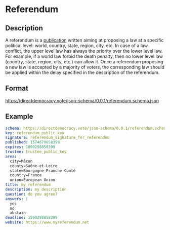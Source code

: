 # Referendum

## Description

A referendum is a [publication](publication.md) written aiming at proposing a law at a specific political level: world, country, state, region, city, etc.
In case of a law conflict, the upper level law has always the priority over the lower level law.
For example, if a world law forbid the death penalty, then no lower level law (country, state, region, city, etc.) can allow it.
Once a referendum proposing a new law is accepted by a majority of voters, the corresponding law should be applied within the delay specified in the description of the referendum.

## Format

https://directdemocracy.vote/json-schema/0.0.1/referendum.schema.json

## Example

```yaml
schema: https://directdemocracy.vote/json-schema/0.0.1/referendum.schema.json
key: referendum_public_key
signature: referendum_signature_for_referendum
published: 1574679658399
expires: 1890298858399
trustee: trustee_public_key
area: |
  city=Mâcon
  county=Saône-et-Loire
  state=Bourgogne-Franche-Comté
  country=France
  union=European Union
title: my referendum
description: my description
question: do you agree?
answers: |
  yes
  no
  abstain
deadline: 1590298858399
website: https://www.myreferendum.net
```
